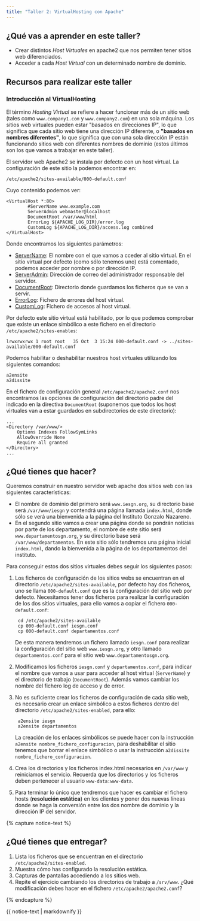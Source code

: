 ```yaml
---
title: "Taller 2: VirtualHosting con Apache"
---
```


## ¿Qué vas a aprender en este taller?

* Crear distintos *Host Virtuales* en apache2 que nos permiten tener sitios web diferenciados.
* Acceder a cada *Host Virtual* con un determinado nombre de dominio.

## Recursos para realizar este taller

### Introducción al VirtualHosting

El término *Hosting Virtual* se refiere a hacer funcionar más de un sitio web (tales como `www.company1.com` y `www.company2.com`) en una sola máquina. Los sitios web virtuales pueden estar "basados en direcciones IP", lo que significa que cada sitio web tiene una dirección IP diferente, o **"basados en nombres diferentes"**, lo que significa que con una sola dirección IP están funcionando sitios web con diferentes nombres de dominio (estos últimos son los que vamos a trabajar en este taller). 

El servidor web Apache2 se instala por defecto con un host virtual. La configuración de este sitio la podemos encontrar en:

    /etc/apache2/sites-available/000-default.conf

Cuyo contenido podemos ver:

	<VirtualHost *:80>
	        #ServerName www.example.com	
	        ServerAdmin webmaster@localhost
	        DocumentRoot /var/www/html	
	        ErrorLog ${APACHE_LOG_DIR}/error.log
	        CustomLog ${APACHE_LOG_DIR}/access.log combined	
	</VirtualHost>

Donde encontramos los siguientes parámetros:

* [ServerName](https://httpd.apache.org/docs/2.4/mod/core.html#servername): El nombre con el que vamos a cceder al sitio virtual. En el sitio virtual por defecto (como sólo tenemos uno) está comentado, podemos acceder por nombre o por dirección IP.
* [ServerAdmin](https://httpd.apache.org/docs/2.4/mod/core.html#serveradmin): Dirección de correo del administrador responsable del servidor.
* [DocumentRoot](https://httpd.apache.org/docs/2.4/mod/core.html#documentroot): Directorio donde guardamos los ficheros que se van a servir.
* [ErrorLog](https://httpd.apache.org/docs/2.4/mod/core.html#errorlog): Fichero de errores del host virtual.
* [CustomLog](http://httpd.apache.org/docs/current/mod/mod_log_config.html#customlog): Fichero de accesos al host virtual.

Por defecto este sitio virtual está habilitado, por lo que podemos comprobar que existe un enlace simbólico a este fichero en el directorio `/etc/apache2/sites-enables`:

    lrwxrwxrwx 1 root root   35 Oct  3 15:24 000-default.conf -> ../sites-available/000-default.conf

Podemos habilitar o deshabilitar nuestros host virtuales utilizando los siguientes comandos:

	a2ensite
	a2dissite

En el fichero de configuración general `/etc/apache2/apache2.conf` nos encontramos las opciones de configuración del directorio padre del indicado en la directiva `DocumentRoot` (suponemos que todos los host virtuales van a estar guardados en subdirectorios de este directorio):

	...
	<Directory /var/www/>
		Options Indexes FollowSymLinks
		AllowOverride None
		Require all granted
	</Directory>
	...


## ¿Qué tienes que hacer?

Queremos construir en nuestro servidor web apache dos sitios web con las siguientes características:

* El nombre de dominio del primero será `www.iesgn.org`, su directorio base será `/var/www/iesgn` y contendrá una página llamada `index.html`, donde sólo se verá una bienvenida a la página del Instituto Gonzalo Nazareno.
* En el segundo sitio vamos a crear una página donde se pondrán noticias por parte de los departamento, el nombre de este sitio será `www.departamentosgn.org`, y su directorio base será `/var/www/departamentos`. En este sitio sólo tendremos una página inicial `index.html`, dando la bienvenida a la página de los departamentos del instituto.

Para conseguir estos dos sitios virtuales debes seguir los siguientes pasos:

1. Los ficheros de configuración de los sitios webs se encuentran en el directorio `/etc/apache2/sites-available`, por defecto hay dos ficheros, uno se llama `000-default.conf` que es la configuración del sitio web por defecto. Necesitamos tener dos ficheros para realizar la configuración de los dos sitios virtuales, para ello vamos a copiar el fichero `000-default.conf`:

		cd /etc/apache2/sites-available
		cp 000-default.conf iesgn.conf
		cp 000-default.conf departamentos.conf

	De esta manera tendremos un fichero llamado `iesgn.conf` para realizar la configuración del sitio web `www.iesgn.org`, y otro llamado `departamentos.conf` para el sitio web `www.departamentosgn.org`.

2. Modificamos los ficheros `iesgn.conf` y `departamentos.conf`, para indicar el nombre que vamos a usar para acceder al host virtual (`ServerName`) y el directorio de trabajo (`DocumentRoot`). Además vamos cambiar los nombre del fichero log de acceso y de error.
3. No es suficiente crear los ficheros de configuración de cada sitio web, es necesario crear un enlace simbólico a estos ficheros dentro del directorio `/etc/apache2/sites-enabled`, para ello:

        a2ensite iesgn
        a2ensite departamentos

	La creación de los enlaces simbólicos se puede hacer con la instrucción `a2ensite nombre_fichero_configuracion`, para deshabilitar el sitio tenemos que borrar el enlace simbólico o usar la instrucción `a2dissite nombre_fichero_configuracion`.

4. Crea los directorios y los ficheros index.html necesarios en `/var/www` y reiniciamos el servicio. Recuerda que los directorios y los ficheros deben pertenecer al usuario `www-data:www-data`.

5. Para terminar lo único que tendremos que hacer es cambiar el fichero hosts (**resolución estática**) en los clientes y poner dos nuevas líneas donde se haga la conversión entre los dos nombre de dominio y la dirección IP del servidor.



{% capture notice-text %}
## ¿Qué tienes que entregar?

1. Lista los ficheros que se encuentran en el directorio `/etc/apache2/sites-enabled`.
2. Muestra cómo has configurado la resolución estática.
3. Capturas de pantallas accediendo a los sitios web.
4. Repite el ejercicio cambiando los directorios de trabajo a `/srv/www`. ¿Qué modificación debes hacer en el fichero `/etc/apache2/apache2.conf`?

{% endcapture %}<div class="notice--info">{{ notice-text | markdownify }}</div>
